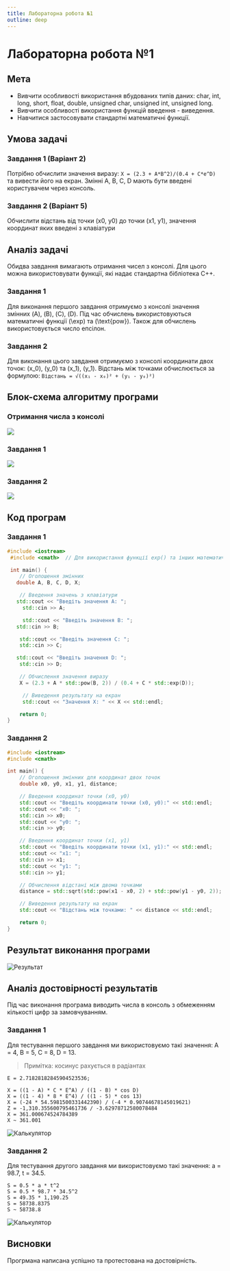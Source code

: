 ```yaml
---
title: Лабораторна робота №1
outline: deep
---
```


# Лабораторна робота №1 

## Мета

- Вивчити особливості використання вбудованих типів даних: char, int, long, short, float, double, unsigned char, unsigned int, unsigned long.
- Вивчити особливості використання функцій введення - виведення.
- Навчитися застосовувати стандартні математичні функції.

## Умова задачі

### Завдання 1 (Варіант 2)

Потрібно обчислити значення виразу: `X = (2.3 + A*B^2)/(0.4 + C*e^D)`
та вивести його на екран. Змінні A, B, C, D мають бути введені користувачем через консоль.

### Завдання 2  (Варіант 5)

Обчислити відстань від точки (x0, y0) до точки (х1, y1), значення координат яких введені з клавіатури

## Аналіз задачі

Обидва завдання вимагають отримання чисел з консолі. Для цього можна використовувати функції, які надає стандартна бібліотека C++.

### Завдання 1

Для виконання першого завдання отримуємо з консолі значення змінних \(A\), \(B\), \(C\), \(D\). Під час обчислень використовуються математичні функції \(\exp\) та \(\text{pow}\). Також для обчислень використовується число епсілон.

### Завдання 2

Для виконання цього завдання отримуємо з консолі координати двох точок: \(x_0\), \(y_0\) та \(x_1\), \(y_1\). Відстань між точками обчислюється за формулою: `Відстань = √((x₁ - x₀)² + (y₁ - y₀)²)`

## Блок-схема алгоритму програми

### Отримання числа з консолі

![](../assets/lab1/num-from-console.png)

### Завдання 1

![](../assets/lab1/task-1.png)

### Завдання 2

![](../assets/lab1/task-2.png)

## Код програм
### Завдання 1

```cpp
#include <iostream>
 #include <cmath>  // Для використання функції exp() та інших математичних функцій

 int main() {
    // Оголошення змінних
   double A, B, C, D, X;

    // Введення значень з клавіатури
   std::cout << "Введіть значення A: ";
     std::cin >> A;

     std::cout << "Введіть значення B: ";
   std::cin >> B;

    std::cout << "Введіть значення C: ";
    std::cin >> C;

   std::cout << "Введіть значення D: ";
    std::cin >> D;

    // Обчислення значення виразу
    X = (2.3 + A * std::pow(B, 2)) / (0.4 + C * std::exp(D));

     // Виведення результату на екран
     std::cout << "Значення X: " << X << std::endl;

    return 0;
}
```

### Завдання 2

```cpp
#include <iostream>
#include <cmath>

int main() {
    // Оголошення змінних для координат двох точок
    double x0, y0, x1, y1, distance;

    // Введення координат точки (x0, y0)
    std::cout << "Введіть координати точки (x0, y0):" << std::endl;
    std::cout << "x0: ";
    std::cin >> x0;
    std::cout << "y0: ";
    std::cin >> y0;

    // Введення координат точки (x1, y1)
    std::cout << "Введіть координати точки (x1, y1):" << std::endl;
    std::cout << "x1: ";
    std::cin >> x1;
    std::cout << "y1: ";
    std::cin >> y1;

    // Обчислення відстані між двома точками
    distance = std::sqrt(std::pow(x1 - x0, 2) + std::pow(y1 - y0, 2));

    // Виведення результату на екран
    std::cout << "Відстань між точками: " << distance << std::endl;

    return 0;
}
```

## Результат виконання програми

![Результат](../assets/lab1/result.png)

## Аналіз достовірності результатів

Під час виконання програма виводить числа в консоль з обмеженням
кількості цифр за замовчуванням.

### Завдання 1

Для тестування першого завдання ми використовуємо такі значення: A = 4, B = 5, C = 8, D = 13.

> Примітка: косинус рахується в радіантах

```
E = 2.71828182845904523536;

X = ((1 - A) * C * E^A) / ((1 - B) * cos D)
X = ((1 - 4) * 8 * E^4) / ((1 - 5) * cos 13)
X = (-24 * 54.5981500331442390) / (-4 * 0.90744678145019621)
Z = -1,310.355600795461736 / -3.62978712580078484
X = 361.000674524784389
X ~ 361.001
```

![Калькулятор](../assets/lab1/calc-1.png)

### Завдання 2

Для тестування другого завдання ми використовуємо такі значення: a = 98.7, t = 34.5.

```
S = 0.5 * a * t^2
S = 0.5 * 98.7 * 34.5^2
S = 49.35 * 1,190.25
S = 58738.8375
S ~ 58738.8
```

![Калькулятор](../assets/lab1/calc-2.png)

## Висновки

Прогрмана написана успішно та протестована на достовірність.
